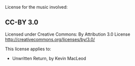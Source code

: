 License for the music involved:

## CC-BY 3.0

Licensed under Creative Commons: By Attribution 3.0 License
http://creativecommons.org/licenses/by/3.0/

This license applies to: 

- Unwritten Return, by Kevin MacLeod